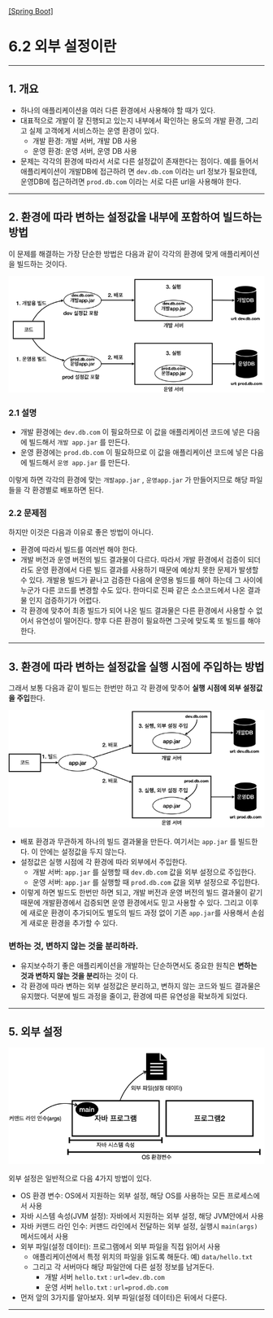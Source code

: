 <nav>
    <a href="../.." target="_blank">[Spring Boot]</a>
</nav>

# 6.2 외부 설정이란

---

## 1. 개요
- 하나의 애플리케이션을 여러 다른 환경에서 사용해야 할 때가 있다.
- 대표적으로 개발이 잘 진행되고 있는지 내부에서 확인하는 용도의 개발 환경, 그리고 실제 고객에게 서비스하는 운영 환경이 있다.
  - 개발 환경: 개발 서버, 개발 DB 사용
  - 운영 환경: 운영 서버, 운영 DB 사용
- 문제는 각각의 환경에 따라서 서로 다른 설정값이 존재한다는 점이다. 예를 들어서 애플리케이션이 개발DB에 접근하려
면 `dev.db.com` 이라는 url 정보가 필요한데, 운영DB에 접근하려면 `prod.db.com` 이라는 서로 다른 url을 사용해야 한다.

---

## 2. 환경에 따라 변하는 설정값을 내부에 포함하여 빌드하는 방법
이 문제를 해결하는 가장 단순한 방법은 다음과 같이 각각의 환경에 맞게 애플리케이션을 빌드하는 것이다.

![external-1](./imgs/external-1.png)

### 2.1 설명
- 개발 환경에는 `dev.db.com` 이 필요하므로 이 값을 애플리케이션 코드에 넣은 다음에 빌드해서 `개발 app.jar` 를 만든다.
- 운영 환경에는 `prod.db.com` 이 필요하므로 이 값을 애플리케이션 코드에 넣은 다음에 빌드해서 `운영 app.jar` 를 만든다.

이렇게 하면 각각의 환경에 맞는 `개발app.jar` , `운영app.jar` 가 만들어지므로 해당 파일들을 각 환경별로 배포하면 된다.

### 2.2 문제점
하지만 이것은 다음과 이유로 좋은 방법이 아니다.
- 환경에 따라서 빌드를 여러번 해야 한다.
- 개발 버전과 운영 버전의 빌드 결과물이 다르다. 따라서 개발 환경에서 검증이 되더라도 운영 환경에서 다른 빌드 결과를 사용하기 때문에
예상치 못한 문제가 발생할 수 있다. 개발용 빌드가 끝나고 검증한 다음에 운영용 빌드를 해야 하는데 그 사이에 누군가 다른 코드를 변경할 수도 있다.
한마디로 진짜 같은 소스코드에서 나온 결과물 인지 검증하기가 어렵다.
- 각 환경에 맞추어 최종 빌드가 되어 나온 빌드 결과물은 다른 환경에서 사용할 수 없어서 유연성이 떨어진다.
향후 다른 환경이 필요하면 그곳에 맞도록 또 빌드를 해야 한다.

---

## 3. 환경에 따라 변하는 설정값을 실행 시점에 주입하는 방법
그래서 보통 다음과 같이 빌드는 한번만 하고 각 환경에 맞추어 **실행 시점에 외부 설정값을 주입**한다.

![external-2](./imgs/external-2.png)

- 배포 환경과 무관하게 하나의 빌드 결과물을 만든다. 여기서는 `app.jar` 를 빌드한다. 이 안에는 설정값을
두지 않는다.
- 설정값은 실행 시점에 각 환경에 따라 외부에서 주입한다.
  - 개발 서버: `app.jar` 를 실행할 때 `dev.db.com` 값을 외부 설정으로 주입한다.
  - 운영 서버: `app.jar` 를 실행할 때 `prod.db.com` 값을 외부 설정으로 주입한다.
- 이렇게 하면 빌드도 한번만 하면 되고, 개발 버전과 운영 버전의 빌드 결과물이 같기 때문에 개발환경에서 검증되면 운영 환경에서도
믿고 사용할 수 있다. 그리고 이후에 새로운 환경이 추가되어도 별도의 빌드 과정 없이 기존 `app.jar`를 사용해서 손쉽게 새로운 환경을 추가할 수 있다.

### 변하는 것, 변하지 않는 것을 분리하라.
- 유지보수하기 좋은 애플리케이션을 개발하는 단순하면서도 중요한 원칙은 **변하는 것과 변하지 않는 것을 분리**하는 것이
다.
- 각 환경에 따라 변하는 외부 설정값은 분리하고, 변하지 않는 코드와 빌드 결과물은 유지했다. 덕분에 빌드 과정을
줄이고, 환경에 따른 유연성을 확보하게 되었다.

---

## 5. 외부 설정
![external-3](./imgs/external-3.png)

외부 설정은 일반적으로 다음 4가지 방법이 있다.
- OS 환경 변수: OS에서 지원하는 외부 설정, 해당 OS를 사용하는 모든 프로세스에서 사용
- 자바 시스템 속성(JVM 설정): 자바에서 지원하는 외부 설정, 해당 JVM안에서 사용
- 자바 커맨드 라인 인수: 커맨드 라인에서 전달하는 외부 설정, 실행시 `main(args)` 메서드에서 사용
- 외부 파일(설정 데이터): 프로그램에서 외부 파일을 직접 읽어서 사용
  - 애플리케이션에서 특정 위치의 파일을 읽도록 해둔다. 예) `data/hello.txt`
  - 그리고 각 서버마다 해당 파일안에 다른 설정 정보를 남겨둔다.
    - 개발 서버 `hello.txt` : `url=dev.db.com`
    - 운영 서버 `hello.txt` : `url=prod.db.com`
- 먼저 앞의 3가지를 알아보자. 외부 파일(설정 데이터)은 뒤에서 다룬다.

---

